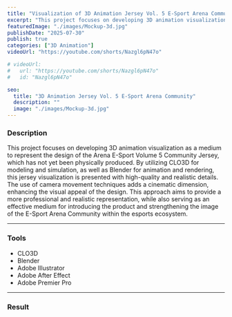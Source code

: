 ```yaml
---
title: "Visualization of 3D Animation Jersey Vol. 5 E-Sport Arena Community"
excerpt: "This project focuses on developing 3D animation visualization as a medium to represent the design..."
featuredImage: "./images/Mockup-3d.jpg"
publishDate: "2025-07-30"
publish: true
categories: ["3D Animation"]
videoUrl: "https://youtube.com/shorts/Nazgl6pN47o"

# videoUrl:
#   url: "https://youtube.com/shorts/Nazgl6pN47o"
#   id: "Nazgl6pN47o"

seo:
  title: "3D Animation Jersey Vol. 5 E-Sport Arena Community"
  description: ""
  image: "./images/Mockup-3d.jpg"
---
```


### Description
This project focuses on developing 3D animation visualization as a medium to represent the design of the Arena E-Sport Volume 5 Community Jersey, which has not yet been physically produced. By utilizing CLO3D for modeling and simulation, as well as Blender for animation and rendering, this jersey visualization is presented with high-quality and realistic details. The use of camera movement techniques adds a cinematic dimension, enhancing the visual appeal of the design. This approach aims to provide a more professional and realistic representation, while also serving as an effective medium for introducing the product and strengthening the image of the E-Sport Arena Community within the esports ecosystem.

---

### Tools
- CLO3D
- Blender
- Adobe Illustrator
- Adobe After Effect
- Adobe Premier Pro

---

### Result
